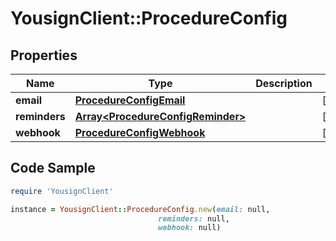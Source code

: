 # YousignClient::ProcedureConfig

## Properties

Name | Type | Description | Notes
------------ | ------------- | ------------- | -------------
**email** | [**ProcedureConfigEmail**](ProcedureConfigEmail.md) |  | [optional] 
**reminders** | [**Array&lt;ProcedureConfigReminder&gt;**](ProcedureConfigReminder.md) |  | [optional] 
**webhook** | [**ProcedureConfigWebhook**](ProcedureConfigWebhook.md) |  | [optional] 

## Code Sample

```ruby
require 'YousignClient'

instance = YousignClient::ProcedureConfig.new(email: null,
                                 reminders: null,
                                 webhook: null)
```


